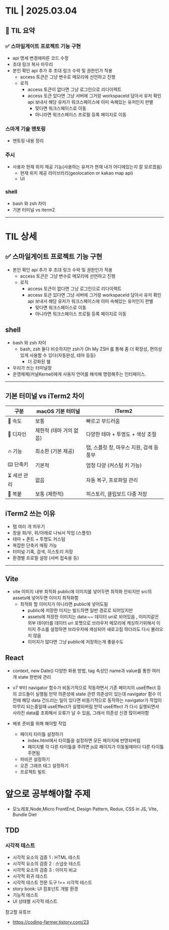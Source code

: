 # TIL | 2025.03.04

## 📌 TIL 요약

### ✅ 스마일게이트 프로젝트 기능 구현

-   api 명세 변경에따른 코드 수정
-   초대 링크 복사 마무리
-   본인 확인 api 추가 후 초대 링크 수락 및 권한인가 적용
    -   access 토큰은 그냥 변수로 메모리에 선언하고 진행
    -   로직
        -   access 토큰이 없다면 그냥 로그인으로 리다이렉트
        -   access 토큰 있다면 그냥 서버에 그거랑 workspaceId 담아서 유저 확인 api 보내서 해당 유저가 워크스페이스에 이미 속해있는 유저인지 판별
            -   맞다면 워크스페이스로 이동
            -   아니라면 워크스페이스 프로필 등록 페이지로 이동

### 스마게 기술 멘토링

-   멘토링 내용 정리

### 주시

-   사용자 현재 위치 제공 기능(사용하는 유저가 현재 내가 어디에있는지 잘 모르겠음)
    -   현재 위치 제공 라이브러리(geolocation or kakao map api)
    -   UI

### shell

-   bash 와 zsh 차이
-   기본 터미널 vs iterm2

---

# TIL 상세

## ✅ 스마일게이트 프로젝트 기능 구현

-   본인 확인 api 추가 후 초대 링크 수락 및 권한인가 적용
    -   access 토큰은 그냥 변수로 메모리에 선언하고 진행
    -   로직
        -   access 토큰이 없다면 그냥 로그인으로 리다이렉트
        -   access 토큰 있다면 그냥 서버에 그거랑 workspaceId 담아서 유저 확인 api 보내서 해당 유저가 워크스페이스에 이미 속해있는 유저인지 판별
            -   맞다면 워크스페이스로 이동
            -   아니라면 워크스페이스 프로필 등록 페이지로 이동

## shell

-   bash 와 zsh 차이
    -   bash, zsh 둘다 비슷하지만 zsh가 Oh My ZSH 를 통해 좀 더 확장성, 편의성 있게 사용할 수 있다(자동완성, 테마 등등)
        -   더 강화된 쉘
-   우리가 쓰는 터미널창
-   운영체제(커널Kernel)에게 사용자 언어를 해석해 명령해주는 인터페이스.

---

## 기본 터미널 vs iTerm2 차이

| 구분         | **macOS 기본 터미널**   | **iTerm2**                               |
| ------------ | ----------------------- | ---------------------------------------- |
| 🚀 속도      | 보통                    | 빠르고 부드러움                          |
| 🎨 디자인    | 제한적 (테마 거의 없음) | 다양한 테마 + 투명도 + 색상 조절         |
| 🔥 기능      | 최소한 (기본 제공)      | 탭, 스플릿 창, 마우스 지원, 검색 등 풍부 |
| ⌨️ 단축키    | 기본적                  | 엄청 다양 (커스텀 키 가능)               |
| ⏳ 세션 관리 | 없음                    | 자동 복구, 프로파일 관리                 |
| 💾 복붙      | 보통 (제한적)           | 히스토리, 클립보드 다중 저장             |

## iTerm2 쓰는 이유

-   탭 여러 개 띄우기
-   창을 좌/우, 위/아래로 나눠서 작업 (스플릿)
-   테마 + 폰트 + 투명도 커스텀
-   복잡한 단축키 매핑 가능
-   터미널 기록, 검색, 히스토리 저장
-   환경별 프로필 설정 (서버 접속용 등)

---

## Vite

-   vite 이미지 내부 최적화 public에 이미지를 넣어두면 최적화 안되지만 src의 assets에 넣어두면 이미지 최적화함
    -   최적화 할 이미지가 아니라면 public에 넣어도됨
        -   public에 저장한 미지는 빌드하면 일반 경로로 되어있지만
        -   assets에 저장한 이미지는 data:~~ 데이터 uri로 되어있음 , 이미지같은 외부 데이터를 데이터 uri 포맷으로 브라우저 메모리에 캐싱하기위해서 이미지 주소를 설정하면 브라우저에 캐싱되어 새로고침 하더라도 다시 불러오지 않음
        -   이미지가 많다면 그냥 public에 저장하는게 좋을수도

## React

-   context, new Date() 다양한 화용 방법, tag 속성인 name과 value를 통한 여러개 state 한번에 관리
-   v7 부터 navigator 함수가 비동기적으로 작동하면서 기존 페이지의 useEffect 등의 코드들이 실행됨 만약 의존성에 state 관련 의존성이 있는데 navigator 함수 이전에 해당 data 건드리는 일이 있다면 비동기적으로 동작하는 navigator가 작업이 마무리 되는중일때 useEffect가 실행되버림 만약 useEffect 가 다시 실행되면서 사라진 data를 조회해서 오류가 날 수 있음, 그래서 의존성 신경 많이써야함

-   배포 준비를 위해 해야할 작업

    -   페이지 타이틀 설정하기
        -   index.html에서 타이틀을 설정하면 모든 페이지에 반영되버림
        -   페이지별 각 다른 타이틀을 주려면 js로 페이지가 이동될때마다 다른 타이틀 주면됨
    -   파비콘 설정하기
    -   오픈 그래프 태그 설정하기
    -   프로젝트 빌트

# 앞으로 공부해야할 주제

-   모노레포,Node,Micro FrontEnd, Design Pattern, Redux, CSS in JS, Vite, Bundle Diet

## TDD

### 시각적 테스트

-   시각적 요소의 검증 1 : HTML 테스트
-   시각적 요소의 검증 2 : 스냅숏 테스트
-   시각적 요소의 검증 3 : 이미지 비교
-   시각적 회귀 테스트
-   시각적 테스트 전문 도구 !== 시각적 테스트
-   story book: UI 컴포넌트 개발 환경
-   기능적 테스트
-   UI 상태별 시각적 테스트

참고할 유튜브

-   <https://coding-farmer.tistory.com/23>
